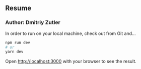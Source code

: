 ## Resume

### Author: Dmitriy Zutler

In order to run on your local machine, check out from Git and...

```bash
npm run dev
# or
yarn dev
```

Open [http://localhost:3000](http://localhost:3000) with your browser to see the result.
